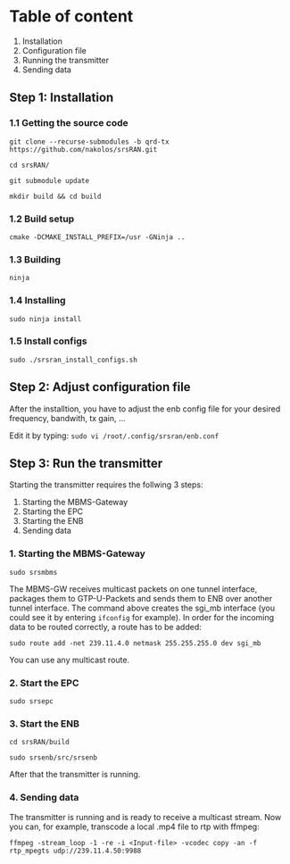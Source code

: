 # Table of content

1. Installation
2. Configuration file
3. Running the transmitter
4. Sending data

## Step 1: Installation
### 1.1 Getting the source code
````
git clone --recurse-submodules -b qrd-tx https://github.com/nakolos/srsRAN.git

cd srsRAN/

git submodule update

mkdir build && cd build
````

### 1.2 Build setup
``
cmake -DCMAKE_INSTALL_PREFIX=/usr -GNinja ..
``

### 1.3 Building
``
ninja
``

### 1.4 Installing
``
sudo ninja install
``

### 1.5 Install configs
``
sudo ./srsran_install_configs.sh
``

## Step 2: Adjust configuration file
After the installtion, you have to adjust the enb config file for your desired frequency, bandwith, tx gain, ...

Edit it by typing:
``
sudo vi /root/.config/srsran/enb.conf
``

## Step 3: Run the transmitter
Starting the transmitter requires the follwing 3 steps:
1. Starting the MBMS-Gateway
2. Starting the EPC
3. Starting the ENB
4. Sending data

### 1. Starting the MBMS-Gateway
``
sudo srsmbms
``

The MBMS-GW receives multicast packets on one tunnel interface, packages them to GTP-U-Packets and sends them to ENB over another tunnel interface.
The command above creates the sgi_mb interface (you could see it by entering ``ifconfig`` for example). In order for the incoming data to be routed correctly, a route has to be added:

``
sudo route add -net 239.11.4.0 netmask 255.255.255.0 dev sgi_mb
``

You can use any multicast route. 

### 2. Start the EPC
``
sudo srsepc
``

### 3. Start the ENB
````
cd srsRAN/build

sudo srsenb/src/srsenb
````

After that the transmitter is running. 

### 4. Sending data
The transmitter is running and is ready to receive a multicast stream. Now you can, for example, transcode a local .mp4 file to rtp with ffmpeg:

``
ffmpeg -stream_loop -1 -re -i <Input-file> -vcodec copy -an -f rtp_mpegts udp://239.11.4.50:9988
``

